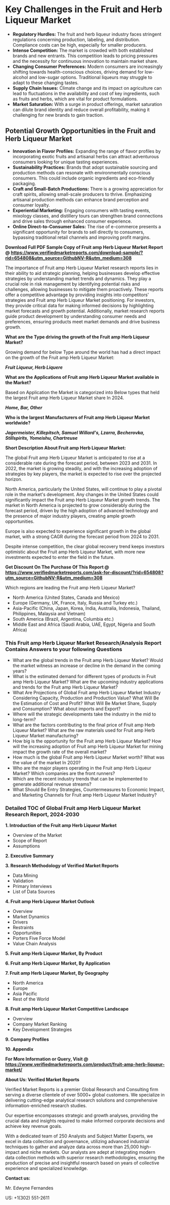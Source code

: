 <p class=""><h1>Key Challenges in the Fruit and Herb Liqueur Market</h1><ul>    <li><strong>Regulatory Hurdles:</strong> The fruit and herb liqueur industry faces stringent regulations concerning production, labeling, and distribution. Compliance costs can be high, especially for smaller producers.</li>    <li><strong>Intense Competition:</strong> The market is crowded with both established brands and new entrants. This competition leads to pricing pressures and the necessity for continuous innovation to maintain market share.</li>    <li><strong>Changing Consumer Preferences:</strong> Modern consumers are increasingly shifting towards health-conscious choices, driving demand for low-alcohol and low-sugar options. Traditional liqueurs may struggle to adapt to these changing tastes.</li>    <li><strong>Supply Chain Issues:</strong> Climate change and its impact on agriculture can lead to fluctuations in the availability and cost of key ingredients, such as fruits and herbs, which are vital for product formulations.</li>    <li><strong>Market Saturation:</strong> With a surge in product offerings, market saturation can dilute brand identity and reduce overall profitability, making it challenging for new brands to gain traction.</li></ul><h2>Potential Growth Opportunities in the Fruit and Herb Liqueur Market</h1><ul>    <li><strong>Innovation in Flavor Profiles:</strong> Expanding the range of flavor profiles by incorporating exotic fruits and artisanal herbs can attract adventurous consumers looking for unique tasting experiences.</li>    <li><strong>Sustainability Practices:</strong> Brands that adopt sustainable sourcing and production methods can resonate with environmentally conscious consumers. This could include organic ingredients and eco-friendly packaging.</li>    <li><strong>Craft and Small-Batch Productions:</strong> There is a growing appreciation for craft spirits, allowing small-scale producers to thrive. Emphasizing artisanal production methods can enhance brand perception and consumer loyalty.</li>    <li><strong>Experiential Marketing:</strong> Engaging consumers with tasting events, mixology classes, and distillery tours can strengthen brand connections and drive sales through enhanced consumer experience.</li>    <li><strong>Online Direct-to-Consumer Sales:</strong> The rise of e-commerce presents a significant opportunity for brands to sell directly to consumers, bypassing traditional retail channels and improving profit margins.</li></ul></p><p class=""><strong>Download Full PDF Sample Copy of Fruit amp Herb Liqueur Market Report @ <a href="https://www.verifiedmarketreports.com/download-sample/?rid=654808&utm_source=GithubNV-R&utm_medium=308" target="_blank">https://www.verifiedmarketreports.com/download-sample/?rid=654808&utm_source=GithubNV-R&utm_medium=308</a></strong></p><p>The importance of&nbsp;Fruit amp Herb Liqueur Market research reports lies in their ability to aid strategic planning, helping businesses develop effective strategies by understanding market trends and dynamics. They play a crucial role in risk management by identifying potential risks and challenges, allowing businesses to mitigate them proactively. These reports offer a competitive advantage by providing insights into competitors' strategies and Fruit amp Herb Liqueur Market positioning. For investors, they provide critical data for making informed decisions by highlighting market forecasts and growth potential. Additionally, market research reports guide product development by understanding consumer needs and preferences, ensuring products meet market demands and drive business growth.</p><p><strong>What are the&nbsp;Type driving the growth of the Fruit amp Herb Liqueur Market?</strong></p><p id="" class="">Growing demand for below Type around the world has had a direct impact on the growth of the Fruit amp Herb Liqueur Market:</p><p class=""><em><strong>Fruit Liqueur, Herb Liquere</strong></em></p><p class=""><strong>What are the&nbsp;Applications&nbsp;of Fruit amp Herb Liqueur Market available in the Market?</strong></p><p id="" class="">Based on Application the Market is categorized into Below types that held the largest Fruit amp Herb Liqueur Market share In 2024.</p><p class=""><em><strong>Home, Bar, Other</strong></em></p><p class=""><strong>Who is the largest Manufacturers of Fruit amp Herb Liqueur Market worldwide?</strong></p><p><em><strong>Jagermeister, Killepitsch, Samuel Willard's, Lzarra, Becherovka, Stillspirits, Yomeishu, Chartreuse</strong></em></p><p id="" class=""><strong>Short Description About Fruit amp Herb Liqueur Market:</strong></p><p>The global Fruit amp Herb Liqueur Market is anticipated to rise at a considerable rate during the forecast period, between 2023 and 2031. In 2022, the market is growing steadily, and with the increasing adoption of strategies by key players, the market is expected to rise over the projected horizon.</p><p>North America, particularly the United States, will continue to play a pivotal role in the market's development. Any changes in the United States could significantly impact the Fruit amp Herb Liqueur Market growth trends. The market in North America is projected to grow considerably during the forecast period, driven by the high adoption of advanced technology and the presence of major industry players, creating ample growth opportunities.</p><p>Europe is also expected to experience significant growth in the global market, with a strong CAGR during the forecast period from 2024 to 2031.</p><p>Despite intense competition, the clear global recovery trend keeps investors optimistic about the Fruit amp Herb Liqueur Market, with more new investments expected to enter the field in the future.</p><p id="" class=""><strong>Get Discount On The Purchase Of This Report @ <a href="https://www.verifiedmarketreports.com/ask-for-discount/?rid=654808?utm_source=GithubNV-R&utm_medium=308" target="_blank">https://www.verifiedmarketreports.com/ask-for-discount/?rid=654808?utm_source=GithubNV-R&utm_medium=308</a></strong></p><p class="">Which regions are leading the Fruit amp Herb Liqueur Market?</p><ul><li>North America (United States, Canada and Mexico)</li><li>Europe (Germany, UK, France, Italy, Russia and Turkey etc.)</li><li>Asia-Pacific (China, Japan, Korea, India, Australia, Indonesia, Thailand, Philippines, Malaysia and Vietnam)</li><li>South America (Brazil, Argentina, Columbia etc.)</li><li>Middle East and Africa (Saudi Arabia, UAE, Egypt, Nigeria and South Africa)</li></ul><h3 id="" class="">This Fruit amp Herb Liqueur Market Research/Analysis Report Contains Answers to your following Questions</h3><ul><li>What are the global trends in the Fruit amp Herb Liqueur Market? Would the market witness an increase or decline in the demand in the coming years?</li><li>What is the estimated demand for different types of products in Fruit amp Herb Liqueur Market? What are the upcoming industry applications and trends for the Fruit amp Herb Liqueur Market?</li><li>What Are Projections of Global Fruit amp Herb Liqueur Market Industry Considering Capacity, Production and Production Value? What Will Be the Estimation of Cost and Profit? What Will Be Market Share, Supply and Consumption? What about imports and Export?</li><li>Where will the strategic developments take the industry in the mid to long-term?</li><li>What are the factors contributing to the final price of Fruit amp Herb Liqueur Market? What are the raw materials used for Fruit amp Herb Liqueur Market manufacturing?</li><li>How big is the opportunity for the Fruit amp Herb Liqueur Market? How will the increasing adoption of Fruit amp Herb Liqueur Market for mining impact the growth rate of the overall market?</li><li>How much is the global Fruit amp Herb Liqueur Market worth? What was the value of the market In 2020?</li><li>Who are the major players operating in the Fruit amp Herb Liqueur Market? Which companies are the front runners?</li><li>Which are the recent industry trends that can be implemented to generate additional revenue streams?</li><li>What Should Be Entry Strategies, Countermeasures to Economic Impact, and Marketing Channels for Fruit amp Herb Liqueur Market Industry?</li></ul><h3 id="" class="">Detailed TOC of Global Fruit amp Herb Liqueur Market Research Report, 2024-2030</h3><p id="" class=""><strong>1. Introduction of the Fruit amp Herb Liqueur Market</strong></p><ul><li>Overview of the Market</li><li>Scope of Report</li><li>Assumptions</li></ul><p id="" class=""><strong>2. Executive Summary</strong></p><p id="" class=""><strong>3. Research Methodology of Verified Market Reports</strong></p><ul><li>Data Mining</li><li>Validation</li><li>Primary Interviews</li><li>List of Data Sources</li></ul><p id="" class=""><strong>4. Fruit amp Herb Liqueur Market Outlook</strong></p><ul><li>Overview</li><li>Market Dynamics</li><li>Drivers</li><li>Restraints</li><li>Opportunities</li><li>Porters Five Force Model</li><li>Value Chain Analysis</li></ul><p id="" class=""><strong>5. Fruit amp Herb Liqueur Market, By Product</strong></p><p id="" class=""><strong>6. Fruit amp Herb Liqueur Market, By Application</strong></p><p id="" class=""><strong>7. Fruit amp Herb Liqueur Market, By Geography</strong></p><ul><li>North America</li><li>Europe</li><li>Asia Pacific</li><li>Rest of the World</li></ul><p id="" class=""><strong>8. Fruit amp Herb Liqueur Market Competitive Landscape</strong></p><ul><li>Overview</li><li>Company Market Ranking</li><li>Key Development Strategies</li></ul><p id="" class=""><strong>9. Company Profiles</strong></p><p id="" class=""><strong>10. Appendix</strong></p><p id="" class=""><strong>For More Information or Query, Visit @ <a href="https://www.verifiedmarketreports.com/product/fruit-amp-herb-liqueur-market/" target="_blank">https://www.verifiedmarketreports.com/product/fruit-amp-herb-liqueur-market/</a></strong></p><p id="" class=""><strong>About Us: Verified Market Reports</strong></p><p id="" class="">Verified Market Reports is a premier Global Research and Consulting firm serving a diverse clientele of over 5000+ global customers. We specialize in delivering cutting-edge analytical research solutions and comprehensive information-enriched research studies.</p><p id="" class="">Our expertise encompasses strategic and growth analyses, providing the crucial data and insights required to make informed corporate decisions and achieve key revenue goals.</p><p id="" class="">With a dedicated team of 250 Analysts and Subject Matter Experts, we excel in data collection and governance, utilizing advanced industrial techniques to gather and analyze data across more than 25,000 high-impact and niche markets. Our analysts are adept at integrating modern data collection methods with superior research methodologies, ensuring the production of precise and insightful research based on years of collective experience and specialized knowledge.</p><p id="" class=""><strong>Contact us:</strong></p><p id="" class="">Mr. Edwyne Fernandes</p><p id="" class="">US: +1(302) 551-2611</p>